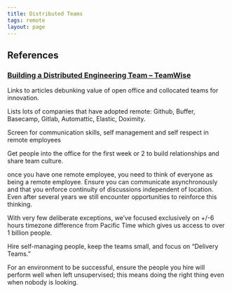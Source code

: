 ```yaml
---
title: Distributed Teams
tags: remote
layout: page
---
```



## References 

### [Building a Distributed Engineering Team – TeamWise](https://blog.brunomiranda.com/building-a-distributed-engineering-team-85d281b9b1c)

Links to articles debunking value of open office and collocated teams for innovation.

Lists lots of companies that have adopted remote:  Github, Buffer, Basecamp, Gitlab, Automattic, Elastic, Doximity.

Screen for communication skills, self management and self respect in remote employees

Get people into the office for the first week or 2 to build relationships and share team culture.

once you have one remote employee, you need to think of everyone as being a remote employee. Ensure you can communicate asynchronously and that you enforce continuity of discussions independent of location. Even after several years we still encounter opportunities to reinforce this thinking.

With very few deliberate exceptions, we’ve focused exclusively on +/-6 hours timezone difference from Pacific Time which gives us access to over 1 billion people.

Hire self-managing people, keep the teams small, and focus on “Delivery Teams.”

For an environment to be successful, ensure the people you hire will perform well when left unsupervised; this means doing the right thing even when nobody is looking. 
